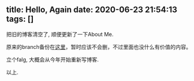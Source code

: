 title: Hello, Again
date: 2020-06-23 21:54:13
tags: []
---

把旧的博客清空了, 顺便更新了一下About Me.
<!--more-->

原来的branch备份在[这里](https://github.com/fallenwood/fallenwood.github.io/tree/gh-pages "")，暂时应该不会删，不过里面也没什么有价值的内容。

立个falg, 大概会从今年开始重新写博客.

以上.